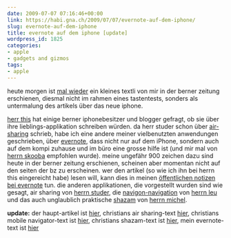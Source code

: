 ```yaml
---
date: 2009-07-07 07:16:46+00:00
link: https://habi.gna.ch/2009/07/07/evernote-auf-dem-iphone/
slug: evernote-auf-dem-iphone
title: evernote auf dem iphone [update]
wordpress_id: 1825
categories:
- apple
- gadgets and gizmos
tags:
- apple
---
```


heute morgen ist [mal wieder](https://habi.gna.ch/?s=tastentest) ein kleines textli von mir in der berner zeitung erschienen, diesmal nicht im rahmen eines tastentests, sonders als untermalung des artikels über das neue iphone.  

[herr this](http://www.borniert.com/) hat einige berner iphonebesitzer und blogger gefragt, ob sie über ihre lieblings-applikation schreiben würden. da herr studer schon über [air-sharing](http://linktoapp.com/air+sharing) schrieb, habe ich eine andere meiner vielbenutzten anwendungen geschrieben, über [evernote](http://evernote.com/), dass nicht nur auf dem iPhone, sondern auch auf dem kompi zuhause und im büro eine grosse hilfe ist (und mir mal von [herrn skooba](http://www.skooba.com/) empfohlen wurde). meine ungefähr 900 zeichen dazu sind heute in der berner zeitung erschienen, scheinen aber momentan nicht auf den seiten der bz zu erscheinen. wer den artikel (so wie ich ihn bei herrn this eingereicht habe) lesen will, kann dies in meinen [öffentlichen notizen bei evernote](http://www.evernote.com/pub/habi/public) tun. die anderen applikationen, die vorgestellt wurden sind wie gesagt, air sharing von [herrn studer](https://hymnos.existenz.ch/), die [navigon-navigation](http://linktoapp.com/navigon) von [herrn leu](https://leumund.ch/) und das auch unglaublich praktische [shazam](http://linktoapp.com/shazam) von [herrn michel](http://bloxxs.ch/).




**update:** der haupt-artikel ist [hier](http://www.bernerzeitung.ch/digital/mobil/Alleskoenner-iPhone/story/14276574), christians air sharing-text [hier](http://www.bernerzeitung.ch/digital/gadgets/Air-Sharing/story/10854622), christians mobile navigator-text ist [hier](http://www.bernerzeitung.ch/digital/gadgets/Mobile-Navigator/story/27484130), christians shazam-text ist [hier](http://www.bernerzeitung.ch/digital/gadgets/Shazam/story/13203755), mein evernote-text ist [hier](http://www.bernerzeitung.ch/digital/gadgets/Evernote/story/17872878)




